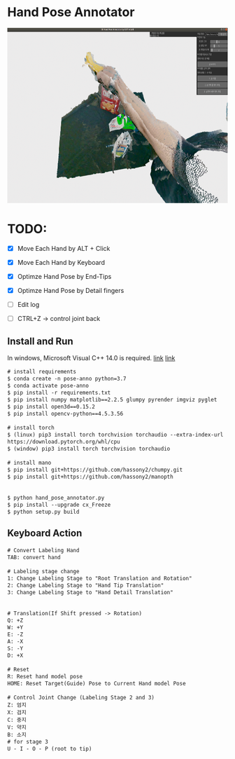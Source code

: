# Hand Pose Annotator

<img src="./lib/hand_pose_annotator.png" height="400">


# TODO:
- [X] Move Each Hand by ALT + Click
- [X] Move Each Hand by Keyboard
- [X] Optimze Hand Pose by End-Tips
- [X] Optimze Hand Pose by Detail fingers

- [ ] Edit log
- [ ] CTRL+Z -> control joint back



## Install and Run

In windows, Microsoft Visual C++ 14.0 is required. [link](https://www.microsoft.com/ko-KR/download/details.aspx?id=48159) [link](https://visualstudio.microsoft.com/ko/visual-cpp-build-tools/)

```
# install requirements
$ conda create -n pose-anno python=3.7
$ conda activate pose-anno
$ pip install -r requirements.txt
$ pip install numpy matplotlib==2.2.5 glumpy pyrender imgviz pyglet
$ pip install open3d==0.15.2
$ pip install opencv-python==4.5.3.56

# install torch
$ (linux) pip3 install torch torchvision torchaudio --extra-index-url https://download.pytorch.org/whl/cpu
$ (window) pip3 install torch torchvision torchaudio

# install mano
$ pip install git+https://github.com/hassony2/chumpy.git
$ pip install git+https://github.com/hassony2/manopth


$ python hand_pose_annotator.py
$ pip install --upgrade cx_Freeze
$ python setup.py build
```

## Keyboard Action
```
# Convert Labeling Hand
TAB: convert hand

# Labeling stage change
1: Change Labeling Stage to "Root Translation and Rotation"
2: Change Labeling Stage to "Hand Tip Translation"
3: Change Labeling Stage to "Hand Detail Translation"


# Translation(If Shift pressed -> Rotation)
Q: +Z
W: +Y
E: -Z
A: -X
S: -Y
D: +X

# Reset
R: Reset hand model pose
HOME: Reset Target(Guide) Pose to Current Hand model Pose

# Control Joint Change (Labeling Stage 2 and 3)
Z: 엄지
X: 검지
C: 중지
V: 약지
B: 소지
# for stage 3 
U - I - O - P (root to tip)

```




